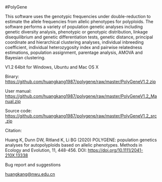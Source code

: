 #PolyGene

This software uses the genotypic frequencies under double-reduction to estimate the allele frequencies from allelic phenotypes for polyploids. The software performs a variety of population genetic analyses including genetic diversity analysis, phenotypic or genotypic distribution, linkage disequilibrium and genetic differentiation tests, genetic distance, principal coordinate and hierarchical clustering analyses, individual inbreeding coefficient, individual heterozygosity index and pairwise relatedness estimations, population assignment, parentage analysis, AMOVA and Bayesian clustering.


V1.2 64bit for Windows, Ubuntu and Mac OS X

Binary: https://github.com/huangkang1987/polygene/raw/master/PolyGeneV1.2.zip

User manual: https://github.com/huangkang1987/polygene/raw/master/PolyGeneV1.2_Manual.zip

Source code: https://github.com/huangkang1987/polygene/raw/master/PolyGeneV1.2_src.zip


Citation:

Huang K, Dunn DW, Ritland K, Li BG (2020) POLYGENE: population genetics analyses for autopolyploids based on allelic phenotypes. Methods in Ecology and Evolution, 11, 448-456. DOI: https://doi.org/10.1111/2041-210X.13338


Bug report and suggestions

huangkang@nwu.edu.cn

